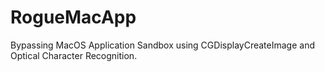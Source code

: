 # RogueMacApp
Bypassing MacOS Application Sandbox using CGDisplayCreateImage and Optical Character Recognition.
